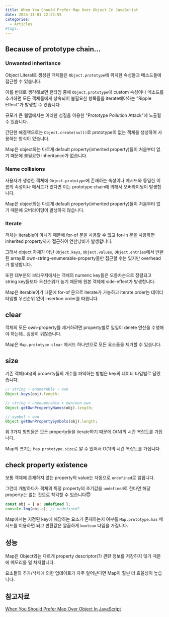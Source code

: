 ```yaml
---
title: When You Should Prefer Map Over Object In JavaScript
date: 2024-11-01 22:22:55
categories:
  - Articles
#tags:
---
```

## Because of prototype chain...

### Unwanted inheritance

Object Literal로 생성된 객체들은 `Object.prototype`에 위치한 속성들과 메소드들에 접근할 수 있습니다.

이를 반대로 생각해보면 런타임 중에 `Object.prototype`에 custom 속성이나 메소드를 추가하면 모든 객체들에게 상속되어 불필요한 항목들을 iterate해야하는 "Ripple Effect"가 발생할 수 있습니다.

규모가 큰 웹앱에서는 이러한 성질을 이용한 "Prototype Pollution Attack"에 노출될 수 있습니다.

간단한 해결책으로는 `Object.create(null)`로 prototype이 없는 객체를 생성하여 사용하는 방식이 있습니다.

Map은 object와는 다르게 default property(inherited property)들이 처음부터 없기 때문에 불필요한 inheritance가 없습니다.

### Name collisions

사용자가 생성한 객체에 `Object.prototype`에 존재하는 속성이나 메서드와 동일한 이름의 속성이나 메서드가 있다면 이는 prototype chain에 의해서 오버라이딩이 발생합니다.

Map은 object와는 다르게 default property(inherited property)들이 처음부터 없기 때문에 오버라이딩이 발생하지 않습니다.

### Iterate

객체는 iterable이 아니기 때문에 for-of 문을 사용할 수 없고 for-in 문을 사용하면 inherited property까지 접근하여 연산낭비가 발생합니다.

그래서 object 자체가 아닌 `Object.keys`, `Object.values`, `Object.entries`에서 반환된 array로 own-string-enumerable-property들만 접근할 수는 있지만 overhead가 발생합니다.

또한 대부분의 브라우저에서는 객체의 numeric key들은 오름차순으로 정렬되고 string key들보다 우선순위가 높기 때문에 원본 객체에 side-effect가 발생합니다.

Map은 iterable이기 때문에 for-of 문으로 iterate가 가능하고 iterate order는 데이터 타입별 우선순위 없이 insertion order를 따릅니다.

## clear

객체의 모든 own-property를 제거하려면 property별로 일일이 delete 연산을 수행해야 하는데...굉장히 귀찮습니다.

Map은 `Map.prototype.clear` 메서드 하나만으로 모든 요소들을 제거할 수 있습니다.

## size

기존 객체(obj)의 property들의 개수를 파악하는 방법은 key의 데이터 타입별로 달랐습니다.

```js
// string + enumerable + own
Object.keys(obj).length;

// string + unenumerable + own/non-own
Object.getOwnPropertyNames(obj).length;

// symbol + own
Object.getOwnPropertySymbols(obj).length;
```

위 3가지 방법들은 모든 property들을 iterate하기 때문에 O(N)의 시간 복잡도를 가집니다.

Map의 크기는 `Map.prototype.size`로 알 수 있어서 O(1)의 시간 복잡도를 가집니다.

## check property existence

보통 객체에 존재하지 않는 property의 value는 자동으로 `undefined`로 읽힙니다.

그런데 개발하다가 객체의 특정 property의 초기값을 `undefined`로 한다면 해당 property는 없는 것으로 착각할 수 있습니다😇

```js
const obj = { a: undefined };
console.log(obj.a); // undefined?
```

Map에서는 지정된 key에 해당하는 요소가 존재하는지 여부를 `Map.prototype.has` 메서드를 이용하면 되고 반환값은 깔끔하게 `boolean` 타입을 가집니다.

## 성능

Map은 Object와는 다르게 property descriptor(?) 관련 정보를 저장하지 않기 때문에 메모리를 덜 차지합니다.

요소들의 추가/삭제에 의한 업데이트가 자주 일어난다면 Map이 훨씬 더 효율성이 높습니다.

## 참고자료

[When You Should Prefer Map Over Object In JavaScript](https://www.zhenghao.io/posts/object-vs-map)
